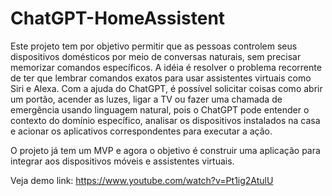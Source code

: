 # ChatGPT-HomeAssistent

Este projeto tem por objetivo permitir que as pessoas controlem seus dispositivos domésticos por meio de conversas naturais, sem precisar memorizar comandos específicos. A idéia é resolver o problema recorrente de ter que lembrar comandos exatos para usar assistentes virtuais como Siri e Alexa. 
Com a ajuda do ChatGPT, é possível solicitar coisas como abrir um portão, acender as luzes, ligar a TV ou fazer uma chamada de emergência usando linguagem natural, pois o ChatGPT pode entender o contexto do domínio específico, analisar os dispositivos instalados na casa e acionar os aplicativos correspondentes para executar a ação.

O projeto já tem um MVP e agora o objetivo é construir uma aplicação para integrar aos dispositivos móveis e assistentes virtuais.

Veja demo link:
https://www.youtube.com/watch?v=Pt1ig2AtulU
